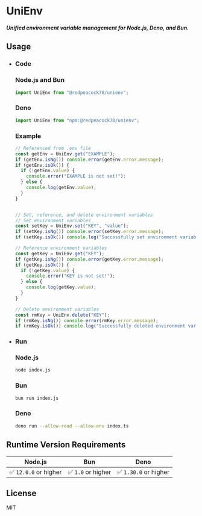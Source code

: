 # UniEnv

***Unified environment variable management for Node.js, Deno, and Bun.***

## Usage
- ### Code
  ### Node.js and Bun
  ```javascript
  import UniEnv from "@redpeacock78/unienv";
  ```

  ### Deno
  ```typescript
  import UniEnv from "npm:@redpeacock78/unienv";
  ```

  ### Example
  ```javascript
  // Referenced from .env file
  const getEnv = UniEnv.get("EXAMPLE");
  if (getEnv.isNg()) console.error(getEnv.error.message);
  if (getEnv.isOk()) {
    if (!getEnv.value) {
      console.error("EXAMPLE is not set!");
    } else {
      console.log(getEnv.value);
    }
  }


  // Set, reference, and delete environment variables
  // Set environment variables
  const setKey = UniEnv.set("KEY", "value");
  if (setKey.isNg()) console.error(setKey.error.message);
  if (setKey.isOk()) console.log("Successfully set environment variables!");

  // Reference environment variables
  const getKey = UniEnv.get("KEY");
  if (getKey.isNg()) console.error(getKey.error.message);
  if (getKey.isOk()) {
    if (!getKey.value) {
      console.error("KEY is not set!");
    } else {
      console.log(getKey.value);
    }
  }
  
  // Delete environment variables
  const rmKey = UniEnv.delete("KEY");
  if (rmKey.isNg()) console.error(rmKey.error.message);
  if (rmKey.isOk()) console.log("Successfully deleted environment variables!");
  ```

- ### Run
  ### Node.js
  ```bash
  node index.js
  ```
  ### Bun
  ```bash
  bun run index.js
  ```
  ### Deno
  ```bash
  deno run --allow-read --allow-env index.ts
  ```

## Runtime Version Requirements
|Node.js|Bun|Deno|
|:-:|:-:|:-:|
|✅ `12.0.0` or higher|✅ `1.0` or higher|✅ `1.30.0` or higher|

## License
MIT
